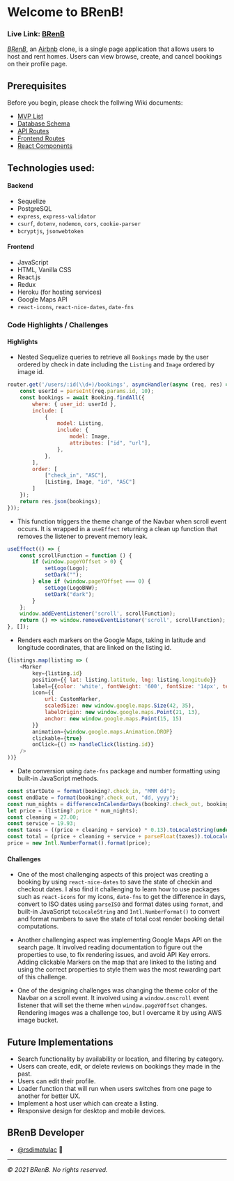 # Welcome to BRenB!

### **Live Link: [BRenB](https://brenb.herokuapp.com/)**

_[BRenB](https://brenb.herokuapp.com/)_, an [Airbnb](https://airbnb.com/) clone, is a single page application that allows users to host and rent homes. Users can view browse, create, and cancel bookings on their profile page.




## Prerequisites
Before you begin, please check the follwing Wiki documents:
* [MVP List](https://github.com/rsdimatulac/BRenB/wiki/MVP-List)
* [Database Schema](https://github.com/rsdimatulac/BRenB/wiki/Database-Schema)
* [API Routes](https://github.com/rsdimatulac/BRenB/wiki/API-Routes)
* [Frontend Routes](https://github.com/rsdimatulac/BRenB/wiki/Frontend-Routes)
* [React Components](https://github.com/rsdimatulac/BRenB/wiki/React-Components)

## Technologies used:
#### Backend
* Sequelize
* PostgreSQL
* `express`, `express-validator`
* `csurf`, `dotenv`, `nodemon`, `cors`, `cookie-parser`
* `bcryptjs`, `jsonwebtoken`
#### Frontend
* JavaScript
* HTML, Vanilla CSS
* React.js
* Redux
* Heroku (for hosting services)
* Google Maps API
* `react-icons`, `react-nice-dates`, `date-fns`

### Code Highlights / Challenges

#### Highlights 

- Nested Sequelize queries to retrieve all `Bookings` made by the user ordered by check in date including the `Listing` and `Image` ordered by image id.
``` js
router.get('/users/:id(\\d+)/bookings', asyncHandler(async (req, res) => {
    const userId = parseInt(req.params.id, 10);
    const bookings = await Booking.findAll({
        where: { user_id: userId },
        include: [
            {
                model: Listing,
                include: {
                    model: Image,
                    attributes: ["id", "url"],
                },
            },
        ],
        order: [
            ["check_in", "ASC"],
            [Listing, Image, "id", "ASC"]
        ]
    });
    return res.json(bookings);
}));
```

- This function triggers the theme change of the Navbar when scroll event occurs. It is wrapped in a `useEffect` returning a clean up function that removes the listener to prevent memory leak.
``` js
useEffect(() => {
    const scrollFunction = function () {
        if (window.pageYOffset > 0) {
            setLogo(Logo);
            setDark("");
        } else if (window.pageYOffset === 0) {
            setLogo(LogoBNW);
            setDark("dark");
        }
    };
    window.addEventListener('scroll', scrollFunction);
    return () => window.removeEventListener('scroll', scrollFunction);
}, []);
```

- Renders each markers on the Google Maps, taking in latitude and longitude coordinates, that are linked on the listing id.

``` js
{listings.map(listing => (
    <Marker 
        key={listing.id}
        position={{ lat: listing.latitude, lng: listing.longitude}}
        label={{color: 'white', fontWeight: '600', fontSize: '14px', text: `$${listing.price}`}}
        icon={{
            url: CustomMarker,
            scaledSize: new window.google.maps.Size(42, 35),
            labelOrigin: new window.google.maps.Point(21, 13),
            anchor: new window.google.maps.Point(15, 15)
        }}
        animation={window.google.maps.Animation.DROP}
        clickable={true}
        onClick={() => handleClick(listing.id)}
    />
))}
```

- Date conversion using `date-fns` package and number formatting using built-in JavaScript methods.

``` js
const startDate = format(booking?.check_in, "MMM dd");
const endDate = format(booking?.check_out, "dd, yyyy");
const num_nights = differenceInCalendarDays(booking?.check_out, booking?.check_in);
let price = (listing?.price * num_nights);
const cleaning = 27.00;
const service = 19.93;
const taxes = ((price + cleaning + service) * 0.13).toLocaleString(undefined, { maximumFractionDigits: 2 });
const total = (price + cleaning + service + parseFloat(taxes)).toLocaleString(undefined, { maximumFractionDigits: 2 });
price = new Intl.NumberFormat().format(price);
```
#### Challenges
- One of the most challenging aspects of this project was creating a booking by using `react-nice-dates` to save the state of checkin and checkout dates. I also find it challenging to learn how to use packages such as `react-icons` for my icons, `date-fns` to get the difference in days, convert to ISO dates using `parseISO` and format dates using `format`, and built-in JavaScript `toLocaleString` and `Intl.NumberFormat()` to convert and format numbers to save the state of total cost render booking detail computations.

- Another challenging aspect was implementing Google Maps API on the search page. It involved reading documentation to figure out the properties to use, to fix rendering issues, and avoid API Key errors. Adding clickable Markers on the map that are linked to the listing and using the correct properties to style them was the most rewarding part of this challenge. 

- One of the designing challenges was changing the theme color of the Navbar on a scroll event. It involved using a `window.onscroll` event listener that will set the theme when `window.pageYOffset` changes. Rendering images was a challenge too, but I overcame it by using AWS image bucket.

## Future Implementations 
- Search functionality by availability or location, and filtering by category.
- Users can create, edit, or delete reviews on bookings they made in the past.
- Users can edit their profile.
- Loader function that will run when users switches from one page to another for better UX.
- Implement a host user which can create a listing.
- Responsive design for desktop and mobile devices.

## BRenB Developer
- [@rsdimatulac](https://github.com/rsdimatulac) 🚁

---
_© 2021 BRenB. No rights reserved._
